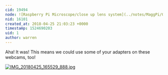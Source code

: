 ```yaml
---
cid: 19494
node: ![Raspberry Pi Microscope/close up lens system](../notes/MaggPi/04-08-2018/raspberry-pi-microscope-close-up-lens-system)
nid: 16101
created_at: 2018-04-25 21:03:23 +0000
timestamp: 1524690203
uid: 1
author: warren
---
```


Aha! It was! This means we could use some of your adapters on these webcams, too!

[![IMG_20180425_165529_888.jpg](https://publiclab.org/system/images/photos/000/024/748/large/IMG_20180425_165529_888.jpg)](https://publiclab.org/system/images/photos/000/024/748/original/IMG_20180425_165529_888.jpg)

